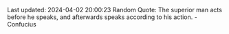 Last updated: 2024-04-02 20:00:23
Random Quote: The superior man acts before he speaks, and afterwards speaks according to his action. - Confucius